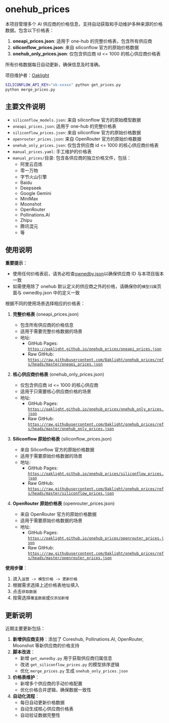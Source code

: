 # onehub_prices

本项目管理多个 AI 供应商的价格信息，支持自动获取和手动维护多种来源的价格数据。包含以下价格表：

1. **oneapi_prices.json**: 适用于 one-hub 的完整价格表，包含所有供应商
2. **siliconflow_prices.json**: 来自 siliconflow 官方的原始价格数据
3. **onehub_only_prices.json**: 仅包含供应商 id <= 1000 的核心供应商价格表

所有价格数据每日自动更新，确保信息及时准确。

项目维护者：[Oaklight](https://github.com/Oaklight)

```bash
SILICONFLOW_API_KEY="sk-xxxxx" python get_prices.py
python merge_prices.py
```

## 主要文件说明

- `siliconflow_models.json`: 来自 siliconflow 官方的原始模型数据
- `oneapi_prices.json`: 适用于 one-hub 的完整价格表
- `siliconflow_prices.json`: 来自 siliconflow 官方的原始价格数据
- `openrouter_prices.json`: 来自 OpenRouter 官方的原始价格数据
- `onehub_only_prices.json`: 仅包含供应商 id <= 1000 的核心供应商价格表
- `manual_prices.yaml`: 手工维护的价格表
- `manual_prices/`目录: 包含各供应商的独立价格文件，包括：
  - 阿里云百炼
  - 零一万物
  - 字节火山引擎
  - Baidu
  - Deepseek
  - Google Gemini
  - MiniMax
  - Moonshot
  - OpenRouter
  - Pollinations.AI
  - Zhipu
  - 腾讯混元
  - 等

## 使用说明

**重要提示**：

- 使用任何价格表前，请务必检查[ownedby.json](https://oaklight.github.io/onehub_prices/ownedby.json)以确保供应商 ID 与本项目版本一致
- 如需使用除了 onehub 默认定义的供应商之外的价格，请确保你的`模型归属`页面与 ownedby.json 中的定义一致

根据不同的使用场景选择相应的价格表：

1. **完整价格表** (oneapi_prices.json)

   - 包含所有供应商的价格信息
   - 适用于需要完整价格数据的场景
   - 地址:
     - GitHub Pages: [`https://oaklight.github.io/onehub_prices/oneapi_prices.json`](https://oaklight.github.io/onehub_prices/oneapi_prices.json)
     - Raw GitHub: [`https://raw.githubusercontent.com/Oaklight/onehub_prices/refs/heads/master/oneapi_prices.json`](https://raw.githubusercontent.com/Oaklight/onehub_prices/refs/heads/master/oneapi_prices.json)

2. **核心供应商价格表** (onehub_only_prices.json)

   - 仅包含供应商 id <= 1000 的核心供应商
   - 适用于只需要核心供应商价格的场景
   - 地址:
     - GitHub Pages: [`https://oaklight.github.io/onehub_prices/onehub_only_prices.json`](https://oaklight.github.io/onehub_prices/onehub_only_prices.json)
     - Raw GitHub: [`https://raw.githubusercontent.com/Oaklight/onehub_prices/refs/heads/master/onehub_only_prices.json`](https://raw.githubusercontent.com/Oaklight/onehub_prices/refs/heads/master/onehub_only_prices.json)

3. **Siliconflow 原始价格表** (siliconflow_prices.json)

   - 来自 Siliconflow 官方的原始价格数据
   - 适用于需要原始价格数据的场景
   - 地址:
     - GitHub Pages: [`https://oaklight.github.io/onehub_prices/siliconflow_prices.json`](https://oaklight.github.io/onehub_prices/siliconflow_prices.json)
     - Raw GitHub: [`https://raw.githubusercontent.com/Oaklight/onehub_prices/refs/heads/master/siliconflow_prices.json`](https://raw.githubusercontent.com/Oaklight/onehub_prices/refs/heads/master/siliconflow_prices.json)

4. **OpenRouter 原始价格表** (openrouter_prices.json)
   - 来自 OpenRouter 官方的原始价格数据
   - 适用于需要原始价格数据的场景
   - 地址:
     - GitHub Pages: [`https://oaklight.github.io/onehub_prices/openrouter_prices.json`](https://oaklight.github.io/onehub_prices/openrouter_prices.json)
     - Raw GitHub: [`https://raw.githubusercontent.com/Oaklight/onehub_prices/refs/heads/master/openrouter_prices.json`](https://raw.githubusercontent.com/Oaklight/onehub_prices/main/openrouter_prices.json)

**使用步骤**：

1. 进入`运营 -> 模型价格 -> 更新价格`
2. 根据需求选择上述价格表地址填入
3. 点击`获取数据`
4. 按需选择`覆盖数据`或`仅添加新增`

## 更新说明

近期主要更新包括：

1. **新增供应商支持**：添加了 Coreshub, Pollinations.AI, OpenRouter, Moonshot 等新供应商的价格支持
2. **脚本改进**：
   - 新增 `get_ownedby.py` 用于获取供应商归属信息
   - 改进 `get_siliconflow_prices.py` 的模型排序逻辑
   - 优化 `merge_prices.py` 生成 `onehub_only_prices.json`
3. **价格表维护**：
   - 新增多个供应商的手动价格配置
   - 优化价格合并逻辑，确保数据一致性
4. **自动化流程**：
   - 每日自动更新价格数据
   - 自动生成核心供应商价格表
   - 自动验证数据完整性
